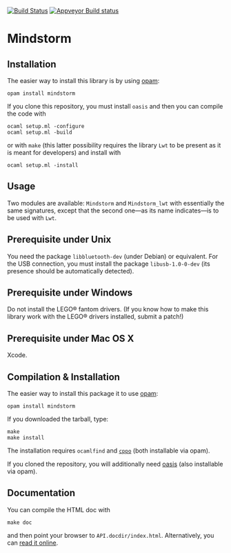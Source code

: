 [![Build Status](https://travis-ci.org/Chris00/ocaml-mindstorm.svg?branch=master)](https://travis-ci.org/Chris00/ocaml-mindstorm)
[![Appveyor Build status](https://ci.appveyor.com/api/projects/status/2kipqhadmm0j3dkj?svg=true)](https://ci.appveyor.com/project/Chris00/ocaml-mindstorm)

Mindstorm
=========

Installation
------------

The easier way to install this library is by using
[opam](http://opam.ocaml.org/):

    opam install mindstorm

If you clone this repository, you must install `oasis` and then you can
compile the code with

	ocaml setup.ml -configure
	ocaml setup.ml -build

or with `make` (this latter possibility requires the library `Lwt` to
be present as it is meant for developers) and install with

	ocaml setup.ml -install

Usage
-----

Two modules are available: `Mindstorm` and `Mindstorm_lwt` with
essentially the same signatures, except that the second one—as its
name indicates—is to be used with `Lwt`.


Prerequisite under Unix
-----------------------

You need the package `libbluetooth-dev` (under Debian) or equivalent.
For the USB connection, you must install the package `libusb-1.0-0-dev`
(its presence should be automatically detected).

Prerequisite under Windows
--------------------------

Do not install the LEGO® fantom drivers.  (If you know how to make
this library work with the LEGO® drivers installed, submit a patch!)

Prerequisite under Mac OS X
---------------------------

Xcode.

Compilation & Installation
--------------------------

The easier way to install this package it to use
[opam](http://opam.ocaml.org/):

    opam install mindstorm

If you downloaded the tarball, type:

    make
    make install

The installation requires `ocamlfind` and
[`cppo`](http://mjambon.com/cppo.html) (both installable via opam).

If you cloned the repository, you will additionally need
[oasis](http://oasis.forge.ocamlcore.org/) (also installable via opam).


Documentation
-------------

You can compile the HTML doc with

    make doc

and then point your browser to `API.docdir/index.html`.
Alternatively, you can
[read it online](http://ocaml-mindstorm.forge.ocamlcore.org/).

